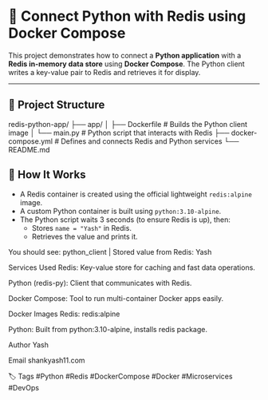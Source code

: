 # 🔗 Connect Python with Redis using Docker Compose

This project demonstrates how to connect a **Python application** with a **Redis in-memory data store** using **Docker Compose**. The Python client writes a key-value pair to Redis and retrieves it for display.

---

## 📁 Project Structure

redis-python-app/
├── app/
│ ├── Dockerfile # Builds the Python client image
│ └── main.py # Python script that interacts with Redis
├── docker-compose.yml # Defines and connects Redis and Python services
└── README.md

## 🚀 How It Works

- A Redis container is created using the official lightweight `redis:alpine` image.
- A custom Python container is built using `python:3.10-alpine`.
- The Python script waits 3 seconds (to ensure Redis is up), then:
  - Stores `name = "Yash"` in Redis.
  - Retrieves the value and prints it.


You should see:
python_client  | Stored value from Redis: Yash

Services Used
Redis: Key-value store for caching and fast data operations.

Python (redis-py): Client that communicates with Redis.

Docker Compose: Tool to run multi-container Docker apps easily.

Docker Images
Redis: redis:alpine

Python: Built from python:3.10-alpine, installs redis package.


Author
Yash

Email
shankyash11.com

🏷️ Tags
#Python #Redis #DockerCompose #Docker #Microservices #DevOps
